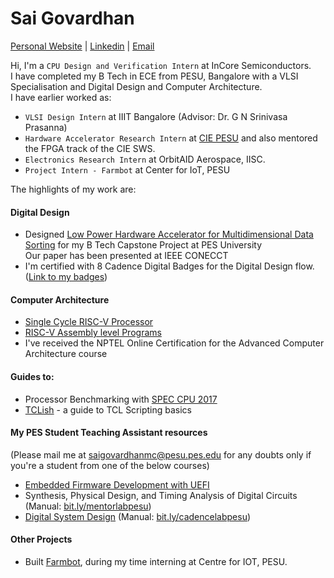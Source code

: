# Sai Govardhan
[Personal Website](https://govardhnn.github.io) | [Linkedin](https://www.linkedin.com/in/saigovardhan/) | [Email](mailto:saigov14@gmail.com) 
>
Hi, I'm a ```CPU Design and Verification Intern``` at InCore Semiconductors. <br>
I have completed my B Tech in ECE from PESU, Bangalore with a VLSI Specialisation and Digital Design and Computer Architecture. <br>
I have earlier worked as:
* ``` VLSI Design Intern ``` at IIIT Bangalore (Advisor: Dr. G N Srinivasa Prasanna) 
* ``` Hardware Accelerator Research Intern ``` at [CIE PESU](https://github.com/CIE-PESU) and also mentored the FPGA track of the CIE SWS. 
* ``` Electronics Research Intern ``` at OrbitAID Aerospace, IISC.
* ``` Project Intern - Farmbot ``` at Center for IoT, PESU
>
The highlights of my work are:

#### Digital Design
* Designed [Low Power Hardware Accelerator for Multidimensional Data Sorting](https://github.com/govardhnn/Low_Power_Multidimensional_Sorters) for my B Tech Capstone Project at PES University <br> Our paper has been presented at IEEE CONECCT
* I'm certified with 8 Cadence Digital Badges for the Digital Design flow. ([Link to my badges](https://www.credly.com/users/sai-govardhan/badges))

#### Computer Architecture

* [Single Cycle RISC-V Processor](https://github.com/govardhnn/RISC_V_Single_Cycle_Processor) 
* [RISC-V Assembly level Programs](https://github.com/govardhnn/RISC_V_Assembly_Programs) 
* I've received the NPTEL Online Certification for the Advanced Computer Architecture course

#### Guides to:
* Processor Benchmarking with [SPEC CPU 2017](https://github.com/govardhnn/SPEC_CPU_2017) 
* [TCLish](https://github.com/govardhnn/TCLish) - a guide to TCL Scripting basics

#### My PES Student Teaching Assistant resources 
(Please mail me at [saigovardhanmc@pesu.pes.edu](mailto:saigovardhanmc@pesu.pes.edu) for any doubts only if you're a student from one of the below courses)
* [Embedded Firmware Development with UEFI](https://github.com/govardhnn/UEFI_AHP)
* Synthesis, Physical Design, and Timing Analysis of Digital Circuits (Manual: [bit.ly/mentorlabpesu](https://bit.ly/mentorlabpesu))
* [Digital System Design](https://github.com/govardhnn/DSD_AHP) (Manual: [bit.ly/cadencelabpesu](https://bit.ly/cadencelabpesu))

#### Other Projects
* Built [Farmbot](https://github.com/govardhnn/farmbot-pesu), during my time interning at Centre for IOT, PESU.


<!-- * [VeriRISC CPU](https://github.com/govardhnn/VeriRiscCPU)
* [RISC_V_Pipelined_Processor](https://github.com/govardhnn/RISC_V_Pipelined_Processor) <ongoing>
* [RISC-V Assembly level Programs](https://github.com/govardhnn/RISC_V_Assembly_Programs) 
* [Neuromorphic Computing](https://github.com/govardhnn/Neuromorphic_Computing) from my internship at the Computational Sciences Labs - IIIT Bangalore (ongoing)
* [VeriRISC CPU](https://github.com/govardhnn/VeriRiscCPU) based on the Cadence VLA 26.0 course
* Proposed and built the [PESU Student Support Platform](https://ssp.pes.edu).

| [MLPerf](https://github.com/govardhnn/MLPerf) (ongoing)

-->
